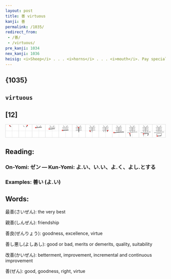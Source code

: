 ```yaml
---
layout: post
title: 善 virtuous
kanji: 善
permalink: /1035/
redirect_from:
 - /善/
 - /virtuous/
pre_kanji: 1034
nex_kanji: 1036
heisig: <i>Sheep</i> . . . <i>horns</i> . . . <i>mouth</i>. Pay special attention to the writing of this character.
---
```


## {1035}

## `virtuous`

## [12]

<div class="stroke"><img src="../images/E59684.png" /></div>

## Reading:

### On-Yomi: ゼン &mdash; Kun-Yomi: よ.い、い.い、よ.く、よし.とする

### Examples: 善い (よ.い)

## Words:

最善(さいぜん): the very best

親善(しんぜん): friendship

善良(ぜんりょう): goodness, excellence, virtue

善し悪し(よしあし): good or bad, merits or demerits, quality, suitability

改善(かいぜん): betterment, improvement, incremental and continuous improvement

善(ぜん): good, goodness, right, virtue
